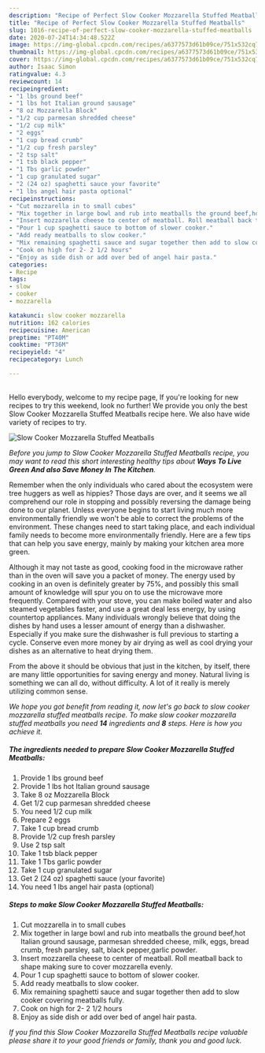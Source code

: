 ```yaml
---
description: "Recipe of Perfect Slow Cooker Mozzarella Stuffed Meatballs"
title: "Recipe of Perfect Slow Cooker Mozzarella Stuffed Meatballs"
slug: 1016-recipe-of-perfect-slow-cooker-mozzarella-stuffed-meatballs
date: 2020-07-24T14:34:48.522Z
image: https://img-global.cpcdn.com/recipes/a6377573d61b09ce/751x532cq70/slow-cooker-mozzarella-stuffed-meatballs-recipe-main-photo.jpg
thumbnail: https://img-global.cpcdn.com/recipes/a6377573d61b09ce/751x532cq70/slow-cooker-mozzarella-stuffed-meatballs-recipe-main-photo.jpg
cover: https://img-global.cpcdn.com/recipes/a6377573d61b09ce/751x532cq70/slow-cooker-mozzarella-stuffed-meatballs-recipe-main-photo.jpg
author: Isaac Simon
ratingvalue: 4.3
reviewcount: 14
recipeingredient:
- "1 lbs ground beef"
- "1 lbs hot Italian ground sausage"
- "8 oz Mozzarella Block"
- "1/2 cup parmesan shredded cheese"
- "1/2 cup milk"
- "2 eggs"
- "1 cup bread crumb"
- "1/2 cup fresh parsley"
- "2 tsp salt"
- "1 tsb black pepper"
- "1 Tbs garlic powder"
- "1 cup granulated sugar"
- "2 (24 oz) spaghetti sauce your favorite"
- "1 lbs angel hair pasta optional"
recipeinstructions:
- "Cut mozzarella in to small cubes"
- "Mix together in large bowl and rub into meatballs the ground beef,hot Italian ground sausage, parmesan shredded cheese, milk, eggs, bread crumb, fresh parsley, salt, black pepper,garlic powder."
- "Insert mozzarella cheese to center of meatball. Roll meatball back to shape making sure to cover mozzarella evenly."
- "Pour 1 cup spaghetti sauce to bottom of slower cooker."
- "Add ready meatballs to slow cooker."
- "Mix remaining spaghetti sauce and sugar together then add to slow cooker covering meatballs fully."
- "Cook on high for 2- 2 1/2 hours"
- "Enjoy as side dish or add over bed of angel hair pasta."
categories:
- Recipe
tags:
- slow
- cooker
- mozzarella

katakunci: slow cooker mozzarella 
nutrition: 162 calories
recipecuisine: American
preptime: "PT40M"
cooktime: "PT36M"
recipeyield: "4"
recipecategory: Lunch

---
```

<br>
Hello everybody, welcome to my recipe page, If you're looking for new recipes to try this weekend, look no further! We provide you only the best Slow Cooker Mozzarella Stuffed Meatballs recipe here. We also have wide variety of recipes to try.
<br>


![Slow Cooker Mozzarella Stuffed Meatballs](https://img-global.cpcdn.com/recipes/a6377573d61b09ce/751x532cq70/slow-cooker-mozzarella-stuffed-meatballs-recipe-main-photo.jpg)

<i>Before you jump to Slow Cooker Mozzarella Stuffed Meatballs recipe, you may want to read this short interesting healthy tips about 
<strong>Ways To Live Green And also Save Money In The Kitchen</strong>.</i>
</br>

Remember when the only individuals who cared about the ecosystem were tree huggers as well as hippies? Those days are over, and it seems we all comprehend our role in stopping and possibly reversing the damage being done to our planet. Unless everyone begins to start living much more environmentally friendly we won't be able to correct the problems of the environment. These changes need to start taking place, and each individual family needs to become more environmentally friendly. Here are a few tips that can help you save energy, mainly by making your kitchen area more green.

Although it may not taste as good, cooking food in the microwave rather than in the oven will save you a packet of money. The energy used by cooking in an oven is definitely greater by 75%, and possibly this small amount of knowledge will spur you on to use the microwave more frequently. Compared with your stove, you can make boiled water and also steamed vegetables faster, and use a great deal less energy, by using countertop appliances. Many individuals wrongly believe that doing the dishes by hand uses a lesser amount of energy than a dishwasher. Especially if you make sure the dishwasher is full previous to starting a cycle. Conserve even more money by air drying as well as cool drying your dishes as an alternative to heat drying them.

From the above it should be obvious that just in the kitchen, by itself, there are many little opportunities for saving energy and money. Natural living is something we can all do, without difficulty. A lot of it really is merely utilizing common sense.


<i>We hope you got benefit from reading it, now let's go back to slow cooker mozzarella stuffed meatballs recipe. To make slow cooker mozzarella stuffed meatballs you need <strong>14</strong> ingredients and <strong>8</strong> steps. Here is how you achieve it.
</i>

##### The ingredients needed to prepare Slow Cooker Mozzarella Stuffed Meatballs:

1. Provide 1 lbs ground beef
1. Provide 1 lbs hot Italian ground sausage
1. Take 8 oz Mozzarella Block
1. Get 1/2 cup parmesan shredded cheese
1. You need 1/2 cup milk
1. Prepare 2 eggs
1. Take 1 cup bread crumb
1. Provide 1/2 cup fresh parsley
1. Use 2 tsp salt
1. Take 1 tsb black pepper
1. Take 1 Tbs garlic powder
1. Take 1 cup granulated sugar
1. Get 2 (24 oz) spaghetti sauce (your favorite)
1. You need 1 lbs angel hair pasta (optional)


##### Steps to make Slow Cooker Mozzarella Stuffed Meatballs:

1. Cut mozzarella in to small cubes
1. Mix together in large bowl and rub into meatballs the ground beef,hot Italian ground sausage, parmesan shredded cheese, milk, eggs, bread crumb, fresh parsley, salt, black pepper,garlic powder.
1. Insert mozzarella cheese to center of meatball. Roll meatball back to shape making sure to cover mozzarella evenly.
1. Pour 1 cup spaghetti sauce to bottom of slower cooker.
1. Add ready meatballs to slow cooker.
1. Mix remaining spaghetti sauce and sugar together then add to slow cooker covering meatballs fully.
1. Cook on high for 2- 2 1/2 hours
1. Enjoy as side dish or add over bed of angel hair pasta.


<i>If you find this Slow Cooker Mozzarella Stuffed Meatballs recipe valuable please share it to your good friends or family, thank you and good luck.</i>
